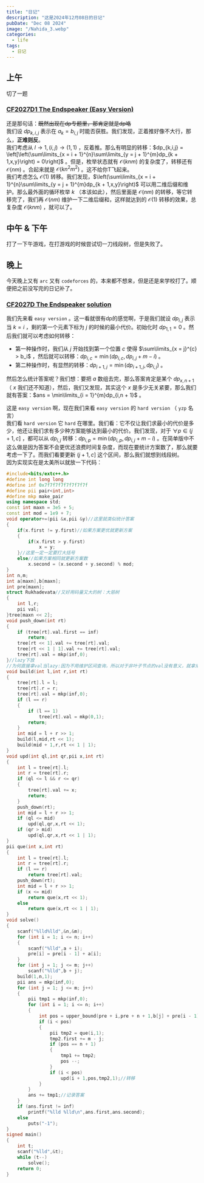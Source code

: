 ```yaml
---
title: "日记"
description: "这是2024年12月08日的日记"
pubDate: "Dec 08 2024"
image: "/Nahida_3.webp"
categories:
  - life
tags:
  - 日记
---
```


## 上午
切了一题

### <a href = "https://codeforces.com/problemset/problem/2005/E1" target = "_blank">CF2027D1 The Endspeaker (Easy Version)</a>  
还是那句话：~~既然出现在dp专题里，那肯定就是dp咯~~  
我们设 $dp_{k,i,j}$ 表示在 $a_k = b_{i,j}$ 时能否获胜。我们发现，正着推好像不大行，那么，**正难则反**。  
我们考虑从 $l \rightarrow 1,(i,j) \rightarrow (1,1)$ ，反着推。那么有明显的转移：$dp_{k,i,j} = \left[\left(\sum\limits_{x = i + 1}^{n}\sum\limits_{y = j + 1}^{m}dp_{k + 1,x,y}\right) = 0\right]$ 。但是，枚举状态就有 $\mathcal{O}(knm)$ 的复杂度了，转移还有 $\mathcal{O}(nm)$ 。合起来就是 $\mathcal{O}(kn^2m^2)$ 。这不给你T飞起来。  
我们考虑怎么 $\mathcal{O}(1)$ 转移。我们发现，$\left(\sum\limits_{x = i + 1}^{n}\sum\limits_{y = j + 1}^{m}dp_{k + 1,x,y}\right)$ 可以用二维后缀和维护。那么最外面的循环枚举 $k$ （本该如此），然后里面是 $\mathcal{O}(nm)$ 的转移，等它转移完了，我们再 $\mathcal{O}(nm)$ 维护一下二维后缀和，这样就达到的 $\mathcal{O}(1)$ 转移的效果，总复杂度 $\mathcal{O}(knm)$ ，就可以了。

## 中午 & 下午
打了一下午游戏，在打游戏的时候尝试切一刀线段树，但是失败了。

## 晚上
今天晚上又有 `arc` 又有 `codeforces` 的，本来都不想来，但是还是来学校打了。顺便把之前没写完的日记补了。

### <a href = "http://codeforces.com/problemset/problem/2027/D2" target = "_blank">CF2027D The Endspeaker</a> <a href = "https://www.luogu.com.cn/article/9gofkcbc" target = "_blank">solution</a>
我们先来看 `easy version` 。这一看就很有dp的感觉啊，于是我们就设 $dp_{i,j}$ 表示当 $k = i$ ，剩的第一个元素下标为 $j$ 的时候的最小代价。初始化时 $dp_{1,1} = 0$ 。然后我们就可以考虑如何转移：  
- 第一种操作时，我们从 $j$ 开始找到第一个位置 $c$ 使得 $\sum\limits_{x = j}^{c} > b_i$ ，然后就可以转移：$dp_{i,c} = \min(dp_{i,c},dp_{i,j} + m - i)$ 。
- 第二种操作时，有显然的转移：$dp_{i + 1,j} = \min(dp_{i + 1,j},dp_{i,j})$ 。

然后怎么统计答案呢？我们想：要把 $a$ 数组去完，那么答案肯定是某个 $dp_{x,n + 1}$ （ $x$ 我们还不知道），然后，我们又发现，其实这个 $x$ 是多少无关紧要，那么我们就有答案：$ans = \min\limits_{i = 1}^{m}dp_{i,n + 1}$ 。

这是 `easy version` 啊，现在我们来看 `easy version` 的 `hard version` （ `yzp` 名言）  
我们看 `hard version` 它 `hard` 在哪里。我们看：它不仅让我们求最小的代价是多少，他还让我们求有多少种方案能够达到最小的代价。我们发现，对于 $\forall p \in (j + 1,c]$ ，都可以从 $dp_{i,j}$ 转移：$dp_{i,p} = \min(dp_{i,p},dp_{i,j} + m - i)$ 。在简单版中不这么做是因为答案不会更优还浪费时间复杂度，而现在要统计方案数了，那么就要考虑一下了。而我们看要更新 $(j + 1,c]$ 这个区间，那么我们就想到线段树。  
因为实现实在是太美所以就放一下代码：
```cpp
#include<bits/extc++.h>
#define int long long
#define inf 0x7f7f7f7f7f7f7f7f
#define pii pair<int,int>
#define mkp make_pair
using namespace std;
const int maxn = 3e5 + 5;
const int mod = 1e9 + 7;
void operator+=(pii &x,pii &y)//这里就类似统计答案
{
    if(x.first != y.first)//如果方案更优就更新方案
    {
        if(x.first > y.first)
            x = y;
    }//这里一定一定要打大括号
    else//如果方案相同就更新方案数
        x.second = (x.second + y.second) % mod;
}
int n,m;
int a[maxn],b[maxn];
int pre[maxn];
struct Rukhadevata//又好用码量又大的树：大慈树
{
    int l,r;
    pii val;
}tree[maxn << 2];
void push_down(int rt)
{
    if (tree[rt].val.first == inf)
        return;
    tree[rt << 1].val += tree[rt].val;
    tree[rt << 1 | 1].val += tree[rt].val;
    tree[rt].val = mkp(inf,0);
}//lazy下放
//为何直接拿val当lazy:因为不用维护区间查询，所以对于非叶子节点的val没有意义，就拿来当lazy
void build(int l,int r,int rt)
{
    tree[rt].l = l;
    tree[rt].r = r;
    tree[rt].val = mkp(inf,0);
    if (l == r)
    {
        if (l == 1)
            tree[rt].val = mkp(0,1);
        return;
    }
    int mid = l + r >> 1;
    build(l,mid,rt << 1);
    build(mid + 1,r,rt << 1 | 1);
}
void upd(int ql,int qr,pii x,int rt)
{
    int l = tree[rt].l;
    int r = tree[rt].r;
    if (ql <= l && r <= qr)
    {
        tree[rt].val += x;
        return;
    }
    push_down(rt);
    int mid = l + r >> 1;
    if (ql <= mid)
        upd(ql,qr,x,rt << 1);
    if (qr > mid)
        upd(ql,qr,x,rt << 1 | 1);
}
pii que(int x,int rt)
{
    int l = tree[rt].l;
    int r = tree[rt].r;
    if (l == r)
        return tree[rt].val;
    push_down(rt);
    int mid = l + r >> 1;
    if (x <= mid)
        return que(x,rt << 1);
    else
        return que(x,rt << 1 | 1);
}
void solve()
{
    scanf("%lld%lld",&n,&m);
    for (int i = 1; i <= n; i++)
    {
        scanf("%lld",a + i);
        pre[i] = pre[i - 1] + a[i];
    }
    for (int j = 1; j <= m; j++)
        scanf("%lld",b + j);
    build(1,n,1);
    pii ans = mkp(inf,0);
    for (int j = 1; j <= m; j++)
    {
        pii tmp1 = mkp(inf,0);
        for (int i = 1; i <= n; i++)
        {
            int pos = upper_bound(pre + i,pre + n + 1,b[j] + pre[i - 1]) - pre;//找到c
            if (i < pos)
            {
                pii tmp2 = que(i,1);
                tmp2.first += m - j;
                if (pos == n + 1)
                {
                    tmp1 += tmp2;
                    pos --;
                }
                if (i < pos)
                    upd(i + 1,pos,tmp2,1);//转移
            }
        }
        ans += tmp1;//记录答案
    }
    if (ans.first != inf)
        printf("%lld %lld\n",ans.first,ans.second);
    else
        puts("-1");
}
signed main()
{
    int t;
    scanf("%lld",&t);
    while (t--)
        solve();
    return 0;
}
```